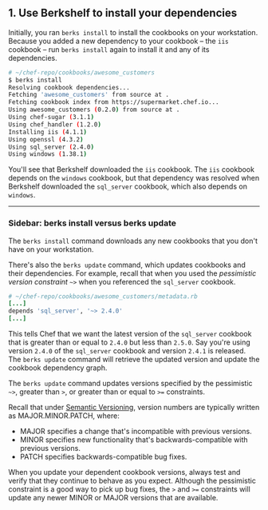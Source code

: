 ## 1. Use Berkshelf to install your dependencies

Initially, you ran `berks install` to install the cookbooks on your workstation. Because you added a new dependency to your cookbook &ndash; the `iis` cookbook &ndash; run `berks install` again to install it and any of its dependencies.

```bash
# ~/chef-repo/cookbooks/awesome_customers
$ berks install
Resolving cookbook dependencies...
Fetching 'awesome_customers' from source at .
Fetching cookbook index from https://supermarket.chef.io...
Using awesome_customers (0.2.0) from source at .
Using chef-sugar (3.1.1)
Using chef_handler (1.2.0)
Installing iis (4.1.1)
Using openssl (4.3.2)
Using sql_server (2.4.0)
Using windows (1.38.1)
```

You'll see that Berkshelf downloaded the `iis` cookbook. The `iis` cookbook depends on the `windows` cookbook, but that dependency was resolved when Berkshelf downloaded the `sql_server` cookbook, which also depends on `windows`.

<hr>

### Sidebar: berks install versus berks update

The `berks install` command downloads any new cookbooks that you don't have on your workstation.

There's also the `berks update` command, which updates cookbooks and their dependencies. For example, recall that when you used the _pessimistic version constraint_ `~>` when you referenced the `sql_server` cookbook.

```ruby
# ~/chef-repo/cookbooks/awesome_customers/metadata.rb
[...]
depends 'sql_server', '~> 2.4.0'
[...]
```

This tells Chef that we want the latest version of the `sql_server` cookbook that is greater than or equal to `2.4.0` but less than `2.5.0`. Say you're using version `2.4.0` of the `sql_server` cookbook and version `2.4.1` is released. The `berks update` command will retrieve the updated version and update the cookbook dependency graph.

The `berks update` command updates versions specified by the pessimistic `~>`, greater than `>`, or greater than or equal to `>=` constraints.

Recall that under [Semantic Versioning](http://semver.org), version numbers are typically written as MAJOR.MINOR.PATCH, where:

* MAJOR specifies a change that's incompatible with previous versions.
* MINOR specifies new functionality that's backwards-compatible with previous versions.
* PATCH specifies backwards-compatible bug fixes.

When you update your dependent cookbook versions, always test and verify that they continue to behave as you expect. Although the pessimistic constraint is a good way to pick up bug fixes, the `>` and `>=` constraints will update any newer MINOR or MAJOR versions that are available.
